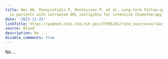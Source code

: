 ```yaml
---
title: Wei AH, Panayiotidis P, Montesinos P, et al. Long-term follow-up of VIALE-C
  in patients with untreated AML ineligible for intensive chemotherapy. Blood. 2022;140(25):2754-2756
date: '2023-11-23'
linkTitle: https://pubmed.ncbi.nlm.nih.gov/37995101/?utm_source=curl&utm_medium=rss&utm_campaign=journals&utm_content=7603509&fc=None&ff=20231123170941&v=2.17.9.post6+86293ac
source: Blood
description: No ...
disable_comments: true
---
```

No ...